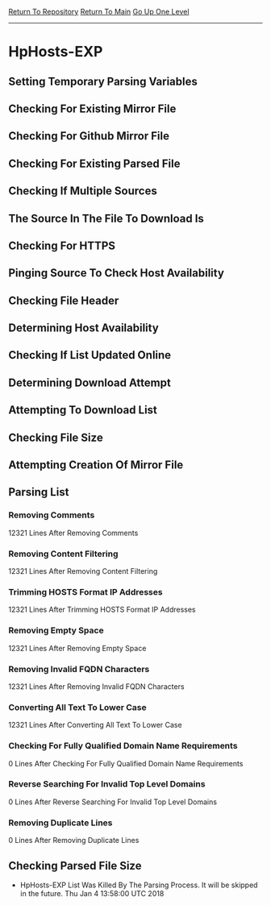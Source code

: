 [Return To Repository](https://github.com/deathbybandaid/piholeparser/)
[Return To Main](https://github.com/deathbybandaid/piholeparser/blob/master/RecentRunLogs/Mainlog.md)
[Go Up One Level](https://github.com/deathbybandaid/piholeparser/blob/master/RecentRunLogs/TopLevelScripts/30-Processing-Blacklists.md)
____________________________________
# HpHosts-EXP
## Setting Temporary Parsing Variables
## Checking For Existing Mirror File
## Checking For Github Mirror File
## Checking For Existing Parsed File
## Checking If Multiple Sources
## The Source In The File To Download Is
## Checking For HTTPS
## Pinging Source To Check Host Availability
## Checking File Header
## Determining Host Availability
## Checking If List Updated Online
## Determining Download Attempt
## Attempting To Download List
## Checking File Size
## Attempting Creation Of Mirror File
## Parsing List
### Removing Comments
12321 Lines After Removing Comments
### Removing Content Filtering
12321 Lines After Removing Content Filtering
### Trimming HOSTS Format IP Addresses
12321 Lines After Trimming HOSTS Format IP Addresses
### Removing Empty Space
12321 Lines After Removing Empty Space
### Removing Invalid FQDN Characters
12321 Lines After Removing Invalid FQDN Characters
### Converting All Text To Lower Case
12321 Lines After Converting All Text To Lower Case
### Checking For Fully Qualified Domain Name Requirements
0 Lines After Checking For Fully Qualified Domain Name Requirements
### Reverse Searching For Invalid Top Level Domains
0 Lines After Reverse Searching For Invalid Top Level Domains
### Removing Duplicate Lines
0 Lines After Removing Duplicate Lines
## Checking Parsed File Size
* HpHosts-EXP List Was Killed By The Parsing Process. It will be skipped in the future. Thu Jan 4 13:58:00 UTC 2018

